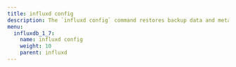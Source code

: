 ```yaml
---
title: influxd config
description: The `influxd config` command restores backup data and metadata from an InfluxDB backup directory.
menu:
  influxdb_1_7:
    name: influxd config
    weight: 10
    parent: influxd
---
```

